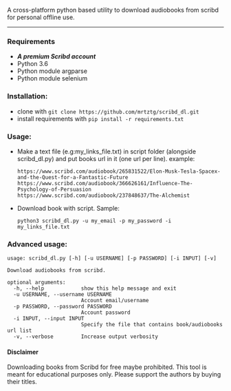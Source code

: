 A cross-platform python based utility to download audiobooks from scribd for personal offline use.
___

### Requirements
* **_A premium Scribd account_**
* Python 3.6
* Python module argparse
* Python module selenium

### Installation:
* clone with ```git clone https://github.com/mrtztg/scribd_dl.git```
* install requirements with ```pip install -r requirements.txt```

### Usage:
* Make a text file (e.g:my_links_file.txt) in script folder (alongside scribd_dl.py) and put books url in it (one url per line). example:
  ```
  https://www.scribd.com/audiobook/265831522/Elon-Musk-Tesla-Spacex-and-the-Quest-for-a-Fantastic-Future
  https://www.scribd.com/audiobook/366626161/Influence-The-Psychology-of-Persuasion
  https://www.scribd.com/audiobook/237848637/The-Alchemist
  ```
* Download book with script. Sample:
    ```shell
    python3 scribd_dl.py -u my_email -p my_password -i my_links_file.txt
    ```
  
### Advanced usage:
```
usage: scribd_dl.py [-h] [-u USERNAME] [-p PASSWORD] [-i INPUT] [-v]

Download audiobooks from scribd.

optional arguments:
  -h, --help            show this help message and exit
  -u USERNAME, --username USERNAME
                        Account email/username
  -p PASSWORD, --password PASSWORD
                        Account password
  -i INPUT, --input INPUT
                        Specify the file that contains book/audiobooks url list
  -v, --verbose         Increase output verbosity

```

#### Disclaimer
Downloading books from Scribd for free maybe prohibited. This tool is meant for educational purposes only. Please support the authors by buying their titles.